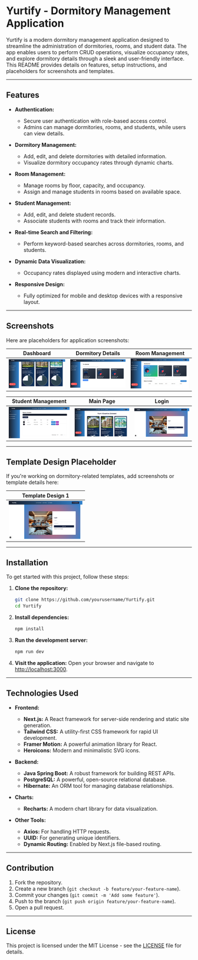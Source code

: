 # Yurtify - Dormitory Management Application

Yurtify is a modern dormitory management application designed to streamline the administration of dormitories, rooms, and student data. The app enables users to perform CRUD operations, visualize occupancy rates, and explore dormitory details through a sleek and user-friendly interface. This README provides details on features, setup instructions, and placeholders for screenshots and templates.

---

## Features

- **Authentication:**
  - Secure user authentication with role-based access control.
  - Admins can manage dormitories, rooms, and students, while users can view details.

- **Dormitory Management:**
  - Add, edit, and delete dormitories with detailed information.
  - Visualize dormitory occupancy rates through dynamic charts.

- **Room Management:**
  - Manage rooms by floor, capacity, and occupancy.
  - Assign and manage students in rooms based on available space.

- **Student Management:**
  - Add, edit, and delete student records.
  - Associate students with rooms and track their information.

- **Real-time Search and Filtering:**
  - Perform keyword-based searches across dormitories, rooms, and students.

- **Dynamic Data Visualization:**
  - Occupancy rates displayed using modern and interactive charts.

- **Responsive Design:**
  - Fully optimized for mobile and desktop devices with a responsive layout.

---

## Screenshots

Here are placeholders for application screenshots:

| Dashboard               | Dormitory Details        | Room Management         |
|-------------------------|--------------------------|-------------------------|
| <img src="./screenshoots/dashboard.jpg" alt="Dashboard" style="width: 200px; height: auto;" /> | <img src="./screenshoots/dormitory_details.jpg" alt="Dormitory Details" style="width: 200px; height: auto;" /> | <img src="./screenshoots/room_management.jpg" alt="Room Management" style="width: 200px; height: auto;" /> |

| Student Management      | Main Page           | Login               |
|-------------------------|--------------------------|-------------------------|
| <img src="./screenshoots/student_management.jpg" alt="Student Management" style="width: 200px; height: auto;" /> | <img src="./screenshoots/main_page.jpg" alt="Add Dormitory" style="width: 200px; height: auto;" /> | <img src="./screenshoots/login.jpg" alt="Add Room" style="width: 200px; height: auto;" /> |

---

## Template Design Placeholder

If you're working on dormitory-related templates, add screenshots or template details here:

| Template Design 1       | 
|-------------------------|
| <img src="./screenshoots/login.jpg" alt="login" style="width: 200px; height: auto;" /> | 

---

## Installation

To get started with this project, follow these steps:

1. **Clone the repository:**

   ```bash
   git clone https://github.com/yourusername/Yurtify.git
   cd Yurtify
   ```

2. **Install dependencies:**

   ```bash
   npm install
   ```

3. **Run the development server:**

   ```bash
   npm run dev
   ```

4. **Visit the application:**
   Open your browser and navigate to [http://localhost:3000](http://localhost:3000).

---

## Technologies Used

- **Frontend:**
  - **Next.js:** A React framework for server-side rendering and static site generation.
  - **Tailwind CSS:** A utility-first CSS framework for rapid UI development.
  - **Framer Motion:** A powerful animation library for React.
  - **Heroicons:** Modern and minimalistic SVG icons.

- **Backend:**
  - **Java Spring Boot:** A robust framework for building REST APIs.
  - **PostgreSQL:** A powerful, open-source relational database.
  - **Hibernate:** An ORM tool for managing database relationships.

- **Charts:**
  - **Recharts:** A modern chart library for data visualization.

- **Other Tools:**
  - **Axios:** For handling HTTP requests.
  - **UUID:** For generating unique identifiers.
  - **Dynamic Routing:** Enabled by Next.js file-based routing.

---

## Contribution

1. Fork the repository.
2. Create a new branch (`git checkout -b feature/your-feature-name`).
3. Commit your changes (`git commit -m 'Add some feature'`).
4. Push to the branch (`git push origin feature/your-feature-name`).
5. Open a pull request.

---

## License

This project is licensed under the MIT License - see the [LICENSE](LICENSE) file for details.
